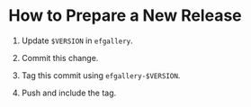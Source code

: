 How to Prepare a New Release
============================

1. Update `$VERSION` in `efgallery`.

2. Commit this change.

3. Tag this commit using `efgallery-$VERSION`.

4. Push and include the tag.
